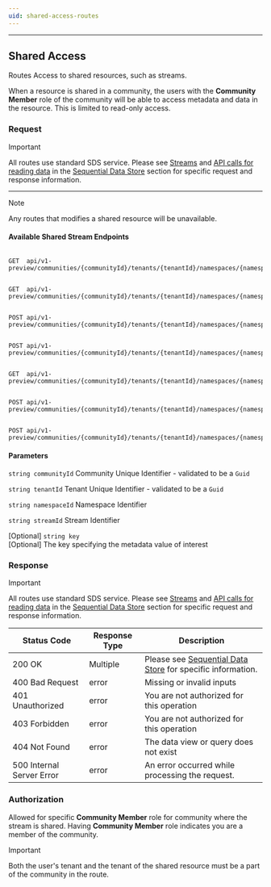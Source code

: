 ```yaml
---
uid: shared-access-routes
---
```


***

## Shared Access

Routes Access to shared resources, such as streams.

When a resource is shared in a community, the users with the **Community Member** role of the community will be able to access metadata and data in the resource. This is limited to read-only access.

### Request

> [!IMPORTANT]
>
> All routes use standard SDS service. Please see [Streams](xref:sdsStreams) and [API calls for reading data](xref:sdsReadingDataApi) in the [Sequential Data Store](xref:sds) section for specific request and response information.

***

> [!NOTE]
>
> Any routes that modifies a shared resource will be unavailable.

#### Available Shared Stream Endpoints

```text

GET  api/v1-preview/communities/{communityId}/tenants/{tenantId}/namespaces/{namespaceId}/streams/{streamId}

```

```text

GET  api/v1-preview/communities/{communityId}/tenants/{tenantId}/namespaces/{namespaceId}/streams/{streamId}/data/{*more} 

```

```text

POST api/v1-preview/communities/{communityId}/tenants/{tenantId}/namespaces/{namespaceId}/streams/{streamId}/data/Transform/{*more} 

```

```text

POST api/v1-preview/communities/{communityId}/tenants/{tenantId}/namespaces/{namespaceId}/streams/{streamId}/data/Join/{*more} 

```

```text

GET  api/v1-preview/communities/{communityId}/tenants/{tenantId}/namespaces/{namespaceId}/streams/{streamId}/metadata

```

```text

POST api/v1-preview/communities/{communityId}/tenants/{tenantId}/namespaces/{namespaceId}/streams/{streamId}/metadata/{key}

```

```text

POST api/v1-preview/communities/{communityId}/tenants/{tenantId}/namespaces/{namespaceId}/streams/{streamId}/tags

```

#### Parameters

`string communityId`
Community Unique Identifier - validated to be a `Guid`

`string tenantId`
Tenant Unique Identifier - validated to be a `Guid`

`string namespaceId`
Namespace Identifier

`string streamId`
Stream Identifier

[Optional] `string key`  
[Optional] The key specifying the metadata value of interest  

### Response

> [!IMPORTANT]
>
> All routes use standard SDS service. Please see [Streams](xref:sdsStreams) and [API calls for reading data](xref:sdsReadingDataApi) in the [Sequential Data Store](xref:sds) section for specific request and response information.

| Status Code               | Response Type | Description                                                            |
|---------------------------|---------------|------------------------------------------------------------------------|
| 200 OK                    | Multiple      | Please see [Sequential Data Store](xref:sds) for specific information. |
| 400 Bad Request           | error         | Missing or invalid inputs                                              |
| 401 Unauthorized          | error         | You are not authorized for this operation                              |
| 403 Forbidden             | error         | You are not authorized for this operation                              |
| 404 Not Found             | error         | The data view or query does not exist                                  |
| 500 Internal Server Error | error         | An error occurred while processing the request.                        |

### Authorization

Allowed for specific **Community Member** role for community where the stream is shared. Having **Community Member** role indicates you are a member of the community.

> [!IMPORTANT]
>
> Both the user's tenant and the tenant of the shared resource must be a part of the community in the route.
